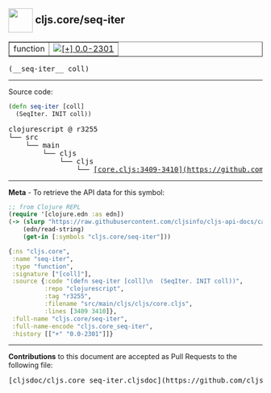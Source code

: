 ## <img width="48px" valign="middle" src="http://i.imgur.com/Hi20huC.png"> cljs.core/seq-iter

 <table border="1">
<tr>

<td>function</td>
<td><a href="https://github.com/cljsinfo/cljs-api-docs/tree/0.0-2301"><img valign="middle" alt="[+] 0.0-2301" src="https://img.shields.io/badge/+-0.0--2301-lightgrey.svg"></a> </td>
</tr>
</table>

 <samp>
(__seq-iter__ coll)<br>
</samp>

---





Source code:

```clj
(defn seq-iter [coll]
  (SeqIter. INIT coll))
```

 <pre>
clojurescript @ r3255
└── src
    └── main
        └── cljs
            └── cljs
                └── <ins>[core.cljs:3409-3410](https://github.com/clojure/clojurescript/blob/r3255/src/main/cljs/cljs/core.cljs#L3409-L3410)</ins>
</pre>


---

__Meta__ - To retrieve the API data for this symbol:

```clj
;; from Clojure REPL
(require '[clojure.edn :as edn])
(-> (slurp "https://raw.githubusercontent.com/cljsinfo/cljs-api-docs/catalog/cljs-api.edn")
    (edn/read-string)
    (get-in [:symbols "cljs.core/seq-iter"]))
```

```clj
{:ns "cljs.core",
 :name "seq-iter",
 :type "function",
 :signature ["[coll]"],
 :source {:code "(defn seq-iter [coll]\n  (SeqIter. INIT coll))",
          :repo "clojurescript",
          :tag "r3255",
          :filename "src/main/cljs/cljs/core.cljs",
          :lines [3409 3410]},
 :full-name "cljs.core/seq-iter",
 :full-name-encode "cljs.core_seq-iter",
 :history [["+" "0.0-2301"]]}

```

---

__Contributions__ to this document are accepted as Pull Requests to the following file:

 <pre>
[cljsdoc/cljs.core_seq-iter.cljsdoc](https://github.com/cljsinfo/cljs-api-docs/blob/master/cljsdoc/cljs.core_seq-iter.cljsdoc)
</pre>

